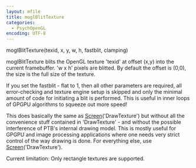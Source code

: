 ```yaml
---
layout: mfile
title: moglBlitTexture
categories:
  - PsychOpenGL
encoding: UTF-8
---
```


moglBlitTexture(texid, x, y, w, h, fastblit, clamping)

moglBlitTexture blits the OpenGL texture 'texid' at offset (x,y) into the
current framebuffer. 'w x h' pixels are blitted. By default the offset is
(0,0), the size is the full size of the texture.

If you set the fastblit - flat to 1, then all other parameters are
required, all error-checking and texture engine setup is skipped and only
the minimal amount of code for initiating a blit is performed. This is
useful in inner loops of GPGPU algorithms to squeeze out more speed!

This does basically the same as [Screen](/docs/Screen)('DrawTexture') but without all the
convenience stuff contained in 'DrawTexture' - and without the possible
interference of PTB's internal drawing model. This is mostly useful for
GPGPU and image processing applications where one needs very strict
control of the way drawing is done. For everything else, use
[Screen](/docs/Screen)('DrawTexture').

Current limitation: Only rectangle textures are supported.